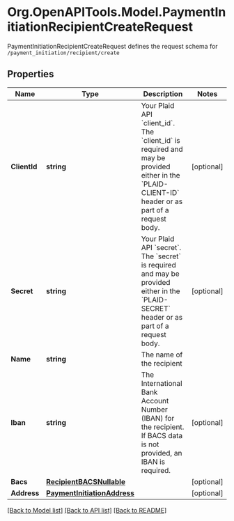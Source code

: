 # Org.OpenAPITools.Model.PaymentInitiationRecipientCreateRequest
PaymentInitiationRecipientCreateRequest defines the request schema for `/payment_initiation/recipient/create`

## Properties

Name | Type | Description | Notes
------------ | ------------- | ------------- | -------------
**ClientId** | **string** | Your Plaid API &#x60;client_id&#x60;. The &#x60;client_id&#x60; is required and may be provided either in the &#x60;PLAID-CLIENT-ID&#x60; header or as part of a request body. | [optional] 
**Secret** | **string** | Your Plaid API &#x60;secret&#x60;. The &#x60;secret&#x60; is required and may be provided either in the &#x60;PLAID-SECRET&#x60; header or as part of a request body. | [optional] 
**Name** | **string** | The name of the recipient | 
**Iban** | **string** | The International Bank Account Number (IBAN) for the recipient. If BACS data is not provided, an IBAN is required. | [optional] 
**Bacs** | [**RecipientBACSNullable**](RecipientBACSNullable.md) |  | [optional] 
**Address** | [**PaymentInitiationAddress**](PaymentInitiationAddress.md) |  | [optional] 

[[Back to Model list]](../README.md#documentation-for-models) [[Back to API list]](../README.md#documentation-for-api-endpoints) [[Back to README]](../README.md)

